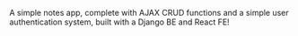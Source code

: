 A simple notes app, complete with AJAX CRUD functions and a simple user authentication system, built with a Django BE and React FE!
